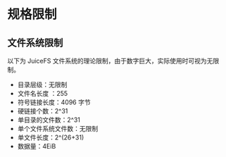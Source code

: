 # 规格限制

## 文件系统限制

以下为 JuiceFS 文件系统的理论限制，由于数字巨大，实际使用时可视为无限制。

* 目录层级：无限制
* 文件名长度 ：255
* 符号链接长度：4096 字节
* 硬链接个数：2^31
* 单目录的文件数：2^31
* 单个文件系统文件数：无限制
* 单文件长度：2^(26+31)
* 数据量：4EiB
